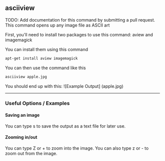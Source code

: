 asciiview
-------
TODO: Add documentation for this command by submitting a pull request.
This command opens up any image file as ASCII art

First, you'll need to install two packages to use this command: aview and imagemagick

You can install them using this command
~~~ bash
apt-get install aview imagemagick
~~~
You can then use the command like this
~~~ bash
asciiview apple.jpg
~~~
You should end up with this:
![Example Output] (apple.jpg)

---

### Useful Options / Examples

#### Saving an image
You can type s to save the output as a text file for later use.

#### Zooming in/out
You can type Z or + to zoom into the image. You can also type z or - to zoom out from the image.
